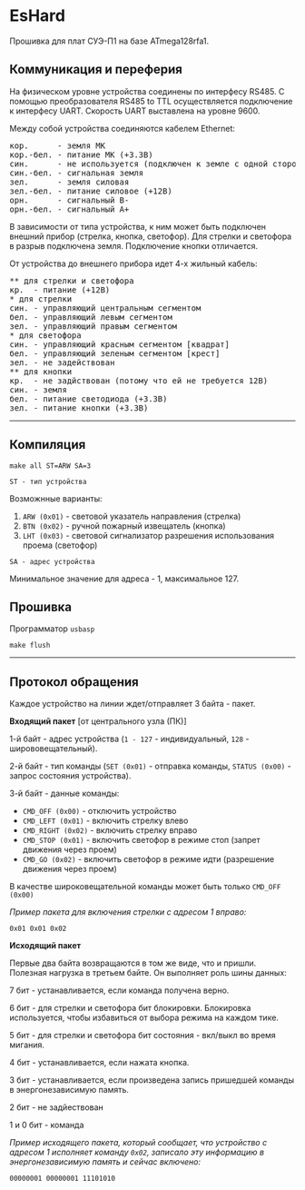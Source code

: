 # EsHard
Прошивка для плат СУЭ-П1 на базе ATmega128rfa1.

## Коммуникация и переферия
На физическом уровне устройства соединены по интерфесу RS485. С помощью преобразователя RS485 to TTL осуществляется подключение к интерфесу UART. Скорость UART выставлена на уровне 9600.

Между собой устройства соединяются кабелем Ethernet:

<pre>
кор.      - земля МК
кор.-бел. - питание МК (+3.3В)
син.      - не используется (подключен к земле с одной стороны)
син.-бел. - сигнальная земля
зел.      - земля силовая
зел.-бел. - питание силовое (+12В)
орн.      - сигнальный B-
орн.-бел. - сигнальный A+
</pre>

В зависимости от типа устройства, к ним может быть подключен внешний прибор (стрелка, кнопка, светофор). Для стрелки и светофора в разрыв подключена земля. Подключение кнопки отличается.

От устройства до внешнего прибора идет 4-х жильный кабель:
<pre>
** для стрелки и светофора
кр.  - питание (+12В)
* для стрелки
син. - управляющий центральным сегментом 
бел. - управляющий левым сегментом
зел. - управляющий правым сегментом
* для светофора
син. - управляющий красным сегментом [квадрат]
бел. - управляющий зеленым сегментом [крест]
зел. - не задействован
** для кнопки
кр.  - не задйствован (потому что ей не требуется 12В)
син. - земля
бел. - питание светодиода (+3.3В)
зел. - питание кнопки (+3.3В)
</pre>
<hr>

## Компиляция
``` 
make all ST=ARW SA=3
```
`ST - тип устройства`

Возможнные варианты:
  1. `ARW (0x01)` - световой указатель направления (стрелка)
  2. `BTN (0x02)` - ручной пожарный извещатель (кнопка)
  3. `LHT (0x03)` - световой сигнализатор разрешения использования проема (светофор)

`SA - адрес устройства`
 
Минимальное значение для адреса - 1, максимальное 127.

## Прошивка
Программатор `usbasp`
```
make flush
```
<hr>

## Протокол обращения

Каждое устройство на линии ждет/отправляет 3 байта - пакет.

**Входящий пакет** [от центрального узла (ПК)]

1-й байт - адрес устройства (`1 - 127` - индивидуальный, `128` - ширововещательный).

2-й байт - тип команды (`SET (0x01)` - отправка команды, `STATUS (0x00)` - запрос состояния устройства).

3-й байт - данные команды:
- `CMD_OFF (0x00)` - отключить устройство
- `CMD_LEFT (0x01)` - включить стрелку влево
- `CMD_RIGHT (0x02)` - включить стрелку вправо
- `CMD_STOP (0x01)` - включить светофор в режиме стоп (запрет движения через проем)
- `CMD_GO (0x02)` - включить светофор в режиме идти (разрешение движения через проем)

В качестве широковещательной команды может быть только `CMD_OFF (0x00)`

*Пример пакета для включения стрелки с адресом 1 вправо:*
```
0x01 0x01 0x02
```

**Исходящий пакет**

Первые два байта возвращаются в том же виде, что и пришли. Полезная нагрузка в третьем байте. Он выполняет роль шины данных:

7 бит - устанавливается, если команда получена верно.

6 бит - для стрелки и светофора бит блокировки. Блокировка используется, чтобы избавиться от выбора режима на каждом тике.
 
5 бит - для стрелки и светофора бит состояния - вкл/выкл во время мигания.

4 бит - устанавливается, если нажата кнопка.

3 бит - устанавливается, если произведена запись пришедшей команды в энергонезависимую память.

2 бит - не задйествован

1 и 0 бит - команда


*Пример исходящего пакета, который сообщает, что устройство с адресом 1 исполняет команду `0x02`, записало эту информацию в энергонезависимую память и сейчас включено:*
```
00000001 00000001 11101010
```


